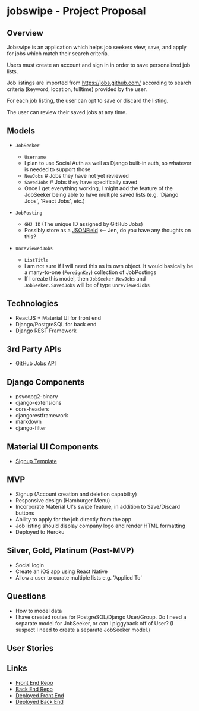 # jobswipe - Project Proposal

## Overview

Jobswipe is an application which helps job seekers view, save, and apply for jobs which
match their search criteria.

Users must create an account and sign in in order to save personalized job lists.

Job listings are imported from https://jobs.github.com/ according to search criteria (keyword, location, fulltime) provided by the user.

For each job listing, the user can opt to save or discard the listing.

The user can review their saved jobs at any time.

## Models

- `JobSeeker`

  - `Username`
  - I plan to use Social Auth as well as Django built-in auth, so whatever is needed to support those
  - `NewJobs` # Jobs they have not yet reviewed
  - `SavedJobs` # Jobs they have specifically saved
  - Once I get everything working, I might add the feature of the JobSeeker being able to have multiple saved lists (e.g. 'Django Jobs', 'React Jobs', etc.)

- `JobPosting`

  - `GHJ ID` (The unique ID assigned by GitHub Jobs)
  - Possibly store as a [JSONField](https://docs.djangoproject.com/en/3.0/ref/contrib/postgres/fields/#jsonfield) <-- Jen, do you have any thoughts on this?

- `UnreviewedJobs`
  - `ListTitle`
  - I am not sure if I will need this as its own object. It would basically be a many-to-one (`ForeignKey`) collection of JobPostings
  - If I create this model, then `JobSeeker.NewJobs` and `JobSeeker.SavedJobs` will be of type `UnreviewedJobs`

## Technologies

- ReactJS + Material UI for front end
- Django/PostgreSQL for back end
- Django REST Framework

## 3rd Party APIs

- [GitHub Jobs API](https://jobs.github.com/api)

## Django Components

- psycopg2-binary
- django-extensions
- cors-headers
- djangorestframework
- markdown
- django-filter

## Material UI Components

- [Signup Template](https://github.com/mui-org/material-ui/tree/master/docs/src/pages/getting-started/templates/sign-up)

## MVP

- Signup (Account creation and deletion capability)
- Responsive design (Hamburger Menu)
- Incorporate Material UI's swipe feature, in addition to Save/Discard buttons
- Ability to apply for the job directly from the app
- Job listing should display company logo and render HTML formatting
- Deployed to Heroku

## Silver, Gold, Platinum (Post-MVP)

- Social login
- Create an iOS app using React Native
- Allow a user to curate multiple lists e.g. 'Applied To'

## Questions

- How to model data
- I have created routes for PostgreSQL/Django User/Group. Do I need a separate model for JobSeeker, or can I piggyback off of User? (I suspect I need to create a separate JobSeeker model.)

## User Stories

## Links

- [Front End Repo](https://github.com/michelene/jobswipe_fe)
- [Back End Repo](https://github.com/michelene/jobswipe-be)
- [Deployed Front End]()
- [Deployed Back End]()
